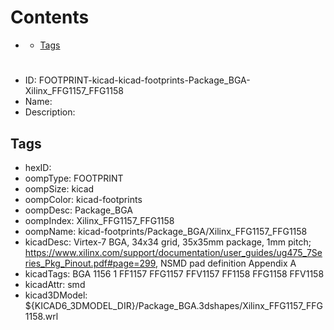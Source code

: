 



Contents
========

* [](#)
	* [Tags](#tags)

# 

- ID: FOOTPRINT-kicad-kicad-footprints-Package_BGA-Xilinx_FFG1157_FFG1158
- Name: 
- Description: 

## Tags

- hexID: 
- oompType: FOOTPRINT
- oompSize: kicad
- oompColor: kicad-footprints
- oompDesc: Package_BGA
- oompIndex: Xilinx_FFG1157_FFG1158
- oompName: kicad-footprints/Package_BGA/Xilinx_FFG1157_FFG1158
- kicadDesc: Virtex-7 BGA, 34x34 grid, 35x35mm package, 1mm pitch; https://www.xilinx.com/support/documentation/user_guides/ug475_7Series_Pkg_Pinout.pdf#page=299, NSMD pad definition Appendix A
- kicadTags: BGA 1156 1 FF1157 FFG1157 FFV1157 FF1158 FFG1158 FFV1158
- kicadAttr: smd
- kicad3DModel: ${KICAD6_3DMODEL_DIR}/Package_BGA.3dshapes/Xilinx_FFG1157_FFG1158.wrl
